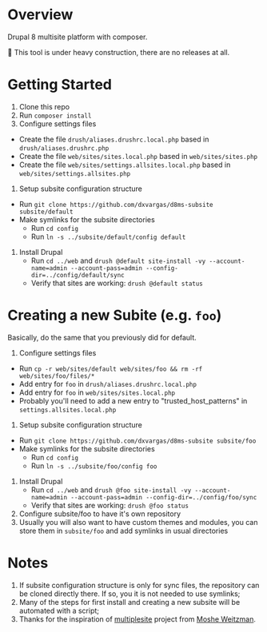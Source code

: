 Overview
===============
Drupal 8 multisite platform with composer.

:bell: This tool is under heavy construction, there are no releases at all.

Getting Started
===============
1. Clone this repo
1. Run `composer install`
1. Configure settings files
  * Create the file `drush/aliases.drushrc.local.php` based in `drush/aliases.drushrc.php`
  * Create the file `web/sites/sites.local.php` based in `web/sites/sites.php`
  * Create the file `web/sites/settings.allsites.local.php` based in `web/sites/settings.allsites.php`
1. Setup subsite configuration structure
  * Run `git clone https://github.com/dxvargas/d8ms-subsite subsite/default`
  * Make symlinks for the subsite directories
    * Run `cd config`
    * Run `ln -s ../subsite/default/config default`
1. Install Drupal
    * Run `cd ../web` and `drush @default site-install -vy --account-name=admin --account-pass=admin --config-dir=../config/default/sync`
    * Verify that sites are working: `drush @default status`

Creating a new Subite (e.g. `foo`)
===============

Basically, do the same that you previously did for default.

1. Configure settings files
  * Run `cp -r web/sites/default web/sites/foo && rm -rf web/sites/foo/files/*`
  * Add entry for `foo` in `drush/aliases.drushrc.local.php`
  * Add entry for `foo` in `web/sites/sites.local.php`
  * Probably you'll need to add a new entry to "trusted_host_patterns" in `settings.allsites.local.php`
1. Setup subsite configuration structure
  * Run `git clone https://github.com/dxvargas/d8ms-subsite subsite/foo`
  * Make symlinks for the subsite directories
    * Run `cd config`
    * Run `ln -s ../subsite/foo/config foo`
1. Install Drupal
    * Run `cd ../web` and `drush @foo site-install -vy --account-name=admin --account-pass=admin --config-dir=../config/foo/sync`
    * Verify that sites are working: `drush @foo status`
1. Configure subsite/foo to have it's own repository
1. Usually you will also want to have custom themes and modules, you can store them in `subsite/foo` and add symlinks in usual directories

Notes
===============

1. If subsite configuration structure is only for sync files, the repository
can be cloned directly there. If so, you it is not needed to use symlinks;
1. Many of the steps for first install and creating a new subsite will be
automated with a script;
1. Thanks for the inspiration of [multiplesite](https://github.com/weitzman/multiplesite)
project from [Moshe Weitzman](https://github.com/weitzman).
